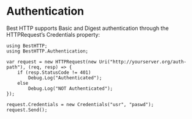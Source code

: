 # Authentication
Best HTTP supports Basic and Digest authentication through the HTTPRequest’s Credentials property:


```language-csharp
using BestHTTP;
using BestHTTP.Authentication;

var request = new HTTPRequest(new Uri("http://yourserver.org/auth-path"), (req, resp) => {
	if (resp.StatusCode != 401)
		Debug.Log("Authenticated");
	else
		Debug.Log("NOT Authenticated");
});

request.Credentials = new Credentials("usr", "paswd");
request.Send(); 
```
